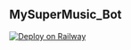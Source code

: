 ## MySuperMusic_Bot

[![Deploy on Railway](https://railway.app/button.svg)](https://railway.app/new/template?template=https%3A%2F%2Fgithub.com%2FPerry-xD%2FMySuperMusic_Bot&envs=BOT_TOKEN&referralCode=UF7LDt)
